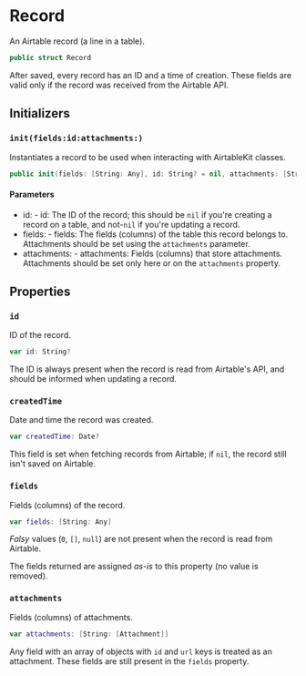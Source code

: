 # Record

An Airtable record (a line in a table).

``` swift
public struct Record
```

After saved, every record has an ID and a time of creation. These fields are valid only if the record was received from the Airtable API.

## Initializers

### `init(fields:​id:​attachments:​)`

Instantiates a record to be used when interacting with AirtableKit classes.

``` swift
public init(fields:​ [String:​ Any], id:​ String? = nil, attachments:​ [String:​ [Attachment]] = [:​])
```

#### Parameters

  - id:​ - id:​ The ID of the record; this should be `nil` if you're creating a record on a table, and not-`nil` if you're updating a record.
  - fields:​ - fields:​ The fields (columns) of the table this record belongs to. Attachments should be set using the `attachments` parameter.
  - attachments:​ - attachments:​ Fields (columns) that store attachments. Attachments should be set only here or on the `attachments` property.

## Properties

### `id`

ID of the record.

``` swift
var id:​ String?
```

The ID is always present when the record is read from Airtable's API, and should be informed when updating a record.

### `createdTime`

Date and time the record was created.

``` swift
var createdTime:​ Date?
```

This field is set when fetching records from Airtable; if `nil`, the record still isn't saved on Airtable.

### `fields`

Fields (columns) of the record.

``` swift
var fields:​ [String:​ Any]
```

*Falsy* values (`0`, `[]`, `null`) are not present when the record is read from Airtable.

The fields returned are assigned *as-is* to this property (no value is removed).

### `attachments`

Fields (columns) of attachments.

``` swift
var attachments:​ [String:​ [Attachment]]
```

Any field with an array of objects with `id` and `url` keys is treated as an attachment. These fields are still present in the `fields` property.
